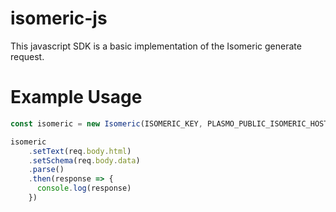 # isomeric-js

This javascript SDK is a basic implementation of the Isomeric generate request.

# Example Usage

``` javascript
const isomeric = new Isomeric(ISOMERIC_KEY, PLASMO_PUBLIC_ISOMERIC_HOST)

isomeric
    .setText(req.body.html)
    .setSchema(req.body.data)
    .parse()
    .then(response => {
      console.log(response)
    })
```
